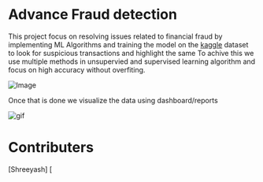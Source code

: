 # Advance Fraud detection 

This project focus on resolving issues related to financial fraud by implementing ML Algorithms and training the model on the [kaggle](https://www.kaggle.com/datasets/sriharshaeedala/financial-fraud-detection-dataset) dataset to look for suspicious transactions and highlight
the same To achive this we use multiple methods in unsupervied and supervised learning algorithm and focus on high accuracy without overfiting. 

![Image](https://github.com/user-attachments/assets/4862c463-852b-4abf-94ec-e497d38defef)



Once that is done we visualize the data using dashboard/reports



![gif](https://github.com/shreeafk/Advance_FFD/blob/main/Advance_FFD/extras/Sequence%2001.gif)



# Contributers 
[Shreeyash]
[












